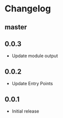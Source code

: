 # Changelog

## master

## 0.0.3

* Update module output

## 0.0.2

* Update Entry Points

## 0.0.1

* Initial release
